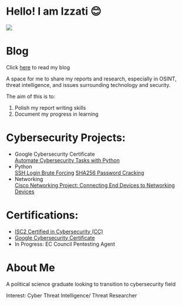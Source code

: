 # Hello! I am Izzati 😊

<a href="https://www.linkedin.com/in/nur-i-11517929b/"><img src="https://img.shields.io/badge/-LinkedIn-0072b1?&style=for-the-badge&logo=linkedin&logoColor=white" /></a>

#  Blog

Click <a href="https://izzati.bio">here</a> to read my blog

A space for me to share my reports and research, especially in OSINT, threat intelligence, and issues surrounding technology and security.

The aim of this is to:
1) Polish my report writing skills
2) Document my progress in learning
   
   

#  Cybersecurity Projects:

<ul>
<li>Google Cybersecurity Certificate</li>
  <a href="https://github.com/Appledoee/Google-Cybersecurity-Portfolio/blob/main/Automate%20Cybersecurity%20Tasks%20With%20Python/GC_Algorithm%20for%20file%20updates%20in%20Python.pdf">Automate Cybersecurity Tasks with Python</a>

<li>Python</li>
  <a href="https://github.com/Appledoee/SSH-login-brute-forcing/tree/main">SSH Login Brute Forcing</a>
   <a href="https://github.com/Appledoee/SHA256-Password-Cracking">SHA256 Password Cracking</a>

   
 <li>Networking</li>
   <a href="https://github.com/Appledoee/Connectingdevicestonetworkingdevices/blob/main/Cisco%20Packet%20Tracer%20Project-%20Connecting%20end%20devices%20to%20networking%20devices.pdf">Cisco Networking Project: Connecting End Devices to Networking Devices</a>

</ul>

#  Certifications:

<ul>
  <li><a href="https://www.credly.com/badges/515d7d81-d9f5-42a4-b008-c35817c76b80">ISC2 Certified in Cybersecurity (CC)</a></li>
   <li><a href="https://www.credly.com/badges/1679f6b8-ede8-4ba6-908f-8b96f7d29c39/accept_via_sign_in">Google Cybersecurity Certificate</a></li>
  <li>In Progress: EC Council Pentesting Agent</li>
</ul>

# About Me

A political science graduate looking to transition to cybersecurity field 

Interest: Cyber Threat Intelligence/ Threat Researcher

